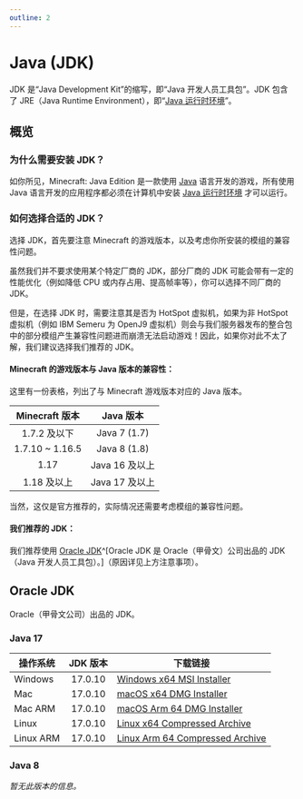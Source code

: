 ```yaml
---
outline: 2
---
```


# Java (JDK)

JDK 是“Java Development Kit”的缩写，即“Java 开发人员工具包”。JDK 包含了 JRE（Java Runtime Environment），即“[Java 运行时环境](https://www.oracle.com/java/technologies/downloads/#java17)”。

## 概览

### 为什么需要安装 JDK？

如你所见，Minecraft: Java Edition 是一款使用 [Java](https://www.java.com) 语言开发的游戏，所有使用 Java 语言开发的应用程序都必须在计算机中安装 [Java 运行时环境](https://www.oracle.com/java/technologies/downloads/#java17) 才可以运行。

### 如何选择合适的 JDK？

选择 JDK，首先要注意 Minecraft 的游戏版本，以及考虑你所安装的模组的兼容性问题。

虽然我们并不要求使用某个特定厂商的 JDK，部分厂商的 JDK 可能会带有一定的性能优化（例如降低 CPU 或内存占用、提高帧率等），你可以选择不同厂商的 JDK。

但是，在选择 JDK 时，需要注意其是否为 HotSpot 虚拟机，如果为非 HotSpot 虚拟机（例如 IBM Semeru 为 OpenJ9 虚拟机）则会与我们服务器发布的整合包中的部分模组产生兼容性问题进而崩溃无法启动游戏！因此，如果你对此不太了解，我们建议选择我们推荐的 JDK。

#### Minecraft 的游戏版本与 Java 版本的兼容性：

这里有一份表格，列出了与 Minecraft 游戏版本对应的 Java 版本。

| Minecraft 版本  |   Java 版本    |
| :-------------: | :------------: |
|  1.7.2 及以下   |  Java 7 (1.7)  |
| 1.7.10 ~ 1.16.5 |  Java 8 (1.8)  |
|      1.17       | Java 16 及以上 |
|   1.18 及以上   | Java 17 及以上 |

当然，这仅是官方推荐的，实际情况还需要考虑模组的兼容性问题。

#### 我们推荐的 JDK：

我们推荐使用 [Oracle JDK](https://www.oracle.com/java/technologies/downloads/#java17)^[Oracle JDK 是 Oracle（甲骨文）公司出品的 JDK（Java 开发人员工具包）。]（原因详见上方注意事项）。

## Oracle JDK

Oracle（甲骨文公司）出品的 JDK。

### Java 17

| 操作系统  | JDK 版本 | 下载链接                                                                                                            |
| --------- | :------: | ------------------------------------------------------------------------------------------------------------------- |
| Windows   | 17.0.10  | [Windows x64 MSI Installer](https://download.oracle.com/java/17/archive/jdk-17.0.10_windows-x64_bin.msi)            |
| Mac       | 17.0.10  | [macOS x64 DMG Installer](https://download.oracle.com/java/17/archive/jdk-17.0.10_macos-x64_bin.dmg)                |
| Mac ARM   | 17.0.10  | [macOS Arm 64 DMG Installer](https://download.oracle.com/java/17/archive/jdk-17.0.10_macos-aarch64_bin.dmg)         |
| Linux     | 17.0.10  | [Linux x64 Compressed Archive](https://download.oracle.com/java/17/archive/jdk-17.0.10_linux-x64_bin.tar.gz)        |
| Linux ARM | 17.0.10  | [Linux Arm 64 Compressed Archive](https://download.oracle.com/java/17/archive/jdk-17.0.10_linux-aarch64_bin.tar.gz) |

### Java 8

_暂无此版本的信息。_

